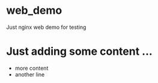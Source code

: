 # web_demo
Just nginx web demo for testing

# Just adding some content ...
- more content
- another line
